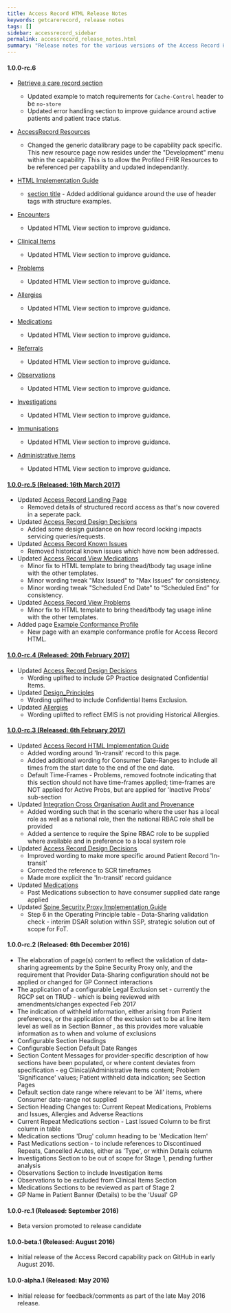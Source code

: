 ```yaml
---
title: Access Record HTML Release Notes
keywords: getcarerecord, release notes
tags: []
sidebar: accessrecord_sidebar
permalink: accessrecord_release_notes.html
summary: "Release notes for the various versions of the Access Record HTML capability."
---
```


#### 1.0.0-rc.6

- [Retrieve a care record section](accessrecord_use_case_retrieve_a_care_record_section.html)
  - Updated example to match requirements for `Cache-Control` header to be `no-store`
  - Updated error handling section to improve guidance around active patients and patient trace status.

- [AccessRecord Resources](datalibraryaccessRecord.html)
  - Changed the generic datalibrary page to be capability pack specific. This new resource page now resides under the "Development" menu within the capability. This is to allow the Profiled FHIR Resources to be referenced per capability and updated independantly.
  
- [HTML Implementation Guide](accessrecord_development_html_implementation_guide.html#section-title)
  - [section title](accessrecord_development_html_implementation_guide.html#section-title) - Added additional guidance around the use of header tags with structure examples.

- [Encounters](accessrecord_view_encounters.html)
  - Updated HTML View section to improve guidance.

- [Clinical Items](accessrecord_view_clinical_items.html)
  - Updated HTML View section to improve guidance.
  
- [Problems](accessrecord_view_problems.html)
  - Updated HTML View section to improve guidance.
  
- [Allergies](accessrecord_view_allergies.html)
  - Updated HTML View section to improve guidance.
  
- [Medications](accessrecord_view_medications.html)
  - Updated HTML View section to improve guidance.
  
- [Referrals](accessrecord_view_referrals.html)
  - Updated HTML View section to improve guidance.
  
- [Observations](accessrecord_view_observations.html)
  - Updated HTML View section to improve guidance.
  
- [Investigations](accessrecord_view_investigations.html)
  - Updated HTML View section to improve guidance.
  
- [Immunisations](accessrecord_view_immunisations.html)
  - Updated HTML View section to improve guidance.
  
- [Administrative Items](accessrecord_view_administrative_items.html)
  - Updated HTML View section to improve guidance.
  
  
#### [1.0.0-rc.5 (Released: 16th March 2017)](https://github.com/nhsconnect/gpconnect/releases/tag/v1.0.0-rc.5)

- Updated [Access Record Landing Page](accessrecord.html)
  - Removed details of structured record access as that's now covered in a seperate pack.
- Updated [Access Record Design Decisions](accessrecord_design.html)
  - Added some design guidance on how record locking impacts servicing queries/requests.
- Updated [Access Record Known Issues](accessrecord_known_issues.html)
  - Removed historical known issues which have now been addressed.
- Updated [Access Record View Medications](accessrecord_view_medications.html)
  - Minor fix to HTML template to bring thead/tbody tag usage inline with the other templates.
  - Minor wording tweak "Max Issued" to "Max Issues" for consistency.
  - Minor wording tweak "Scheduled End Date" to "Scheduled End" for consistency.
- Updated [Access Record View Problems](accessrecord_view_problems.html)
  - Minor fix to HTML template to bring thead/tbody tag usage inline with the other templates.
- Added page [Example Conformance Profile](accessrecord_development_conformance_profile.html)
  - New page with an example conformance profile for Access Record HTML.

#### [1.0.0-rc.4 (Released: 20th February 2017)](https://github.com/nhsconnect/gpconnect/releases/tag/v1.0.0-rc.4)

- Updated [Access Record Design Decisions](accessrecord_design.html)
  - Wording uplifted to include GP Practice designated Confidential Items.
- Updated [Design_Principles](designprinciples_ig_principles.html)
  - Wording uplifted to include Confidential Items Exclusion.
- Updated [Allergies](accessrecord_view_allergies.html)
  - Wording uplifted to reflect EMIS is not providing Historical Allergies.

#### [1.0.0-rc.3 (Released: 6th February 2017)](https://github.com/nhsconnect/gpconnect/releases/tag/v1.0.0-rc.3)

- Updated [Access Record HTML Implementation Guide](accessrecord_development_html_implementation_guide.html)  
  - Added wording around 'In-transit' record to this page.
  - Added additional wording for Consumer Date-Ranges to include all times from the start date to the end of the end date.
  - Default Time-Frames -  Problems, removed footnote indicating that this section should not have time-frames applied;  time-frames are NOT applied for Active Probs, but are applied for 'Inactive Probs' sub-section
- Updated [Integration Cross Organisation Audit and Provenance](integration_cross_organisation_audit_and_provenance.html)
  - Added wording such that in the scenario where the user has a local role as well as a national role, then the national RBAC role shall be provided
  - Added a sentence to require the Spine RBAC role to be supplied where available and in preference to a local system role
- Updated [Access Record Design Decisions](accessrecord_design.html)
  - Improved wording to make more specific around Patient Record 'In-transit'
  - Corrected the reference to SCR timeframes 
  - Made more explicit the 'In-transit' record guidance
- Updated [Medications](accessrecord_view_medications.html)
  - Past Medications subsection to have consumer supplied date range applied
- Updated [Spine Security Proxy Implementation Guide](integration_spine_security_proxy_implementation_guide.html)
  - Step 6 in the Operating Principle table - Data-Sharing validation check - interim DSAR solution within SSP, strategic solution out of scope for FoT.


#### 1.0.0-rc.2 (Released: 6th December 2016) 

- The elaboration of page(s) content to reflect the validation of data-sharing agreements by the Spine Security Proxy only, and the requirement that Provider Data-Sharing configuration should not be applied or changed for GP Connect interactions 
- The application of a configurable Legal Exclusion set - currently the RGCP set on TRUD -  which is being reviewed with amendments/changes expected Feb 2017
- The indication of withheld information, either arising from Patient preferences, or the application of the exclusion set to be at line item level as well as in Section Banner , as this provides more valuable information as to when and volume of exclusions
- Configurable Section Headings
- Configurable Section Default Date Ranges
- Section Content Messages for provider-specific description of how sections have been populated, or where content deviates from specification - eg Clinical/Administrative Items content; Problem 'Significance' values;  Patient withheld data indication;   see Section Pages
- Default section date range where relevant to be 'All' items, where Consumer date-range not supplied
- Section Heading Changes to: Current Repeat Medications, Problems and Issues, Allergies and Adverse Reactions
- Current Repeat Medications section - Last Issued Column to be first column in table
- Medication sections 'Drug' column heading to be 'Medication Item'
- Past Medications section - to include references to Discontinued Repeats, Cancelled Acutes, either as 'Type', or within Details column
- Investigations Section to be out of scope for Stage 1, pending further analysis
- Observations Section to include Investigation items
- Observations to be excluded from Clinical Items Section
- Medications Sections to be reviewed as part of Stage 2
- GP Name in Patient Banner (Details) to be the 'Usual' GP
  
#### 1.0.0-rc.1 (Released: September 2016)
- Beta version promoted to release candidate

#### 1.0.0-beta.1 (Released: August 2016)
- Initial release of the Access Record capability pack on GitHub in early August 2016.

#### 1.0.0-alpha.1 (Released: May 2016)
- Initial release for feedback/comments as part of the late May 2016 release. 
